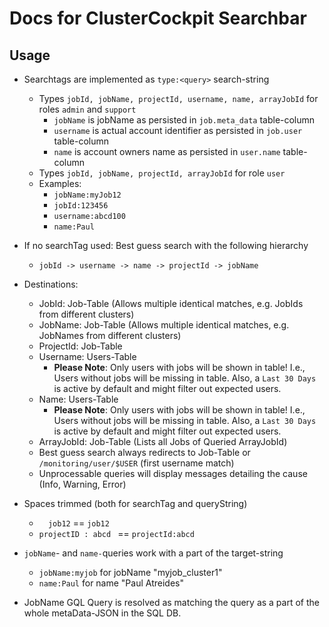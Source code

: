 # Docs for ClusterCockpit Searchbar

## Usage

* Searchtags are implemented as `type:<query>` search-string
  * Types `jobId, jobName, projectId, username, name, arrayJobId` for roles `admin` and `support`
    * `jobName` is jobName as persisted in `job.meta_data` table-column
    * `username` is actual account identifier as persisted in `job.user` table-column
    * `name` is account owners name as persisted in `user.name` table-column
  * Types `jobId, jobName, projectId, arrayJobId` for role `user`
  * Examples:
    * `jobName:myJob12`
    * `jobId:123456`
    * `username:abcd100`
    * `name:Paul`
* If no searchTag used: Best guess search with the following hierarchy
  * `jobId -> username -> name -> projectId -> jobName`
* Destinations:
  * JobId: Job-Table (Allows multiple identical matches, e.g. JobIds from different clusters)
  * JobName: Job-Table (Allows multiple identical matches, e.g. JobNames from different clusters)
  * ProjectId: Job-Table
  * Username: Users-Table
    * **Please Note**: Only users with jobs will be shown in table! I.e., Users without jobs will be missing in table. Also, a `Last 30 Days` is active by default and might filter out expected users.
  * Name: Users-Table
    * **Please Note**: Only users with jobs will be shown in table! I.e., Users without jobs will be missing in table. Also, a `Last 30 Days` is active by default and might filter out expected users.
  * ArrayJobId: Job-Table (Lists all Jobs of Queried ArrayJobId)
  * Best guess search always redirects to Job-Table or `/monitoring/user/$USER` (first username match)
  * Unprocessable queries will display messages detailing the cause (Info, Warning, Error)
* Spaces trimmed (both for searchTag and queryString)
  * `  job12` == `job12`
  * `projectID : abcd ` == `projectId:abcd`
* `jobName`- and `name-`queries work with a part of the target-string
  * `jobName:myjob` for jobName "myjob_cluster1"
  * `name:Paul` for name "Paul Atreides"

* JobName GQL Query is resolved as matching the query as a part of the whole metaData-JSON in the SQL DB.
